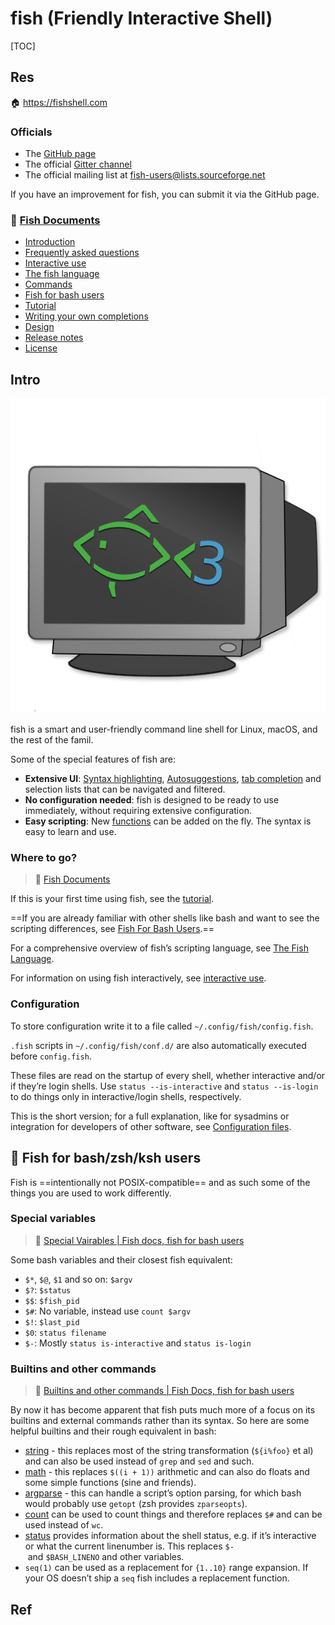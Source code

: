 # fish (Friendly Interactive Shell)

[TOC]



## Res
🏠 https://fishshell.com

### Officials
- The [GitHub page](https://github.com/fish-shell/fish-shell/)
- The official [Gitter channel](https://gitter.im/fish-shell/fish-shell)
- The official mailing list at [fish-users@lists.sourceforge.net](https://lists.sourceforge.net/lists/listinfo/fish-users)

If you have an improvement for fish, you can submit it via the GitHub page.


### 📂 [Fish Documents](https://fishshell.com/docs/current/index.html)
- [Introduction](#)
- [Frequently asked questions](faq.html)
- [Interactive use](interactive.html)
- [The fish language](language.html)
- [Commands](commands.html)
- [Fish for bash users](fish_for_bash_users.html)
- [Tutorial](tutorial.html)
- [Writing your own completions](completions.html)
- [Design](design.html)
- [Release notes](relnotes.html)
- [License](license.html)



## Intro
![|300](../../../../../../Assets/Pics/Terminal_Logo2_CRT_Flat.png)

fish is a smart and user-friendly command line shell for Linux, macOS, and the rest of the famil.

Some of the special features of fish are:
- **Extensive UI**: [Syntax highlighting](interactive.html#color), [Autosuggestions](interactive.html#autosuggestions), [tab completion](interactive.html#tab-completion) and selection lists that can be navigated and filtered.
- **No configuration needed**: fish is designed to be ready to use immediately, without requiring extensive configuration.
- **Easy scripting**: New [functions](language.html#syntax-function) can be added on the fly. The syntax is easy to learn and use.


### Where to go?
> 📂 [Fish Documents](https://fishshell.com/docs/current/index.html)

If this is your first time using fish, see the [tutorial](https://fishshell.com/docs/current/tutorial.html#tutorial).

==If you are already familiar with other shells like bash and want to see the scripting differences, see [Fish For Bash Users](https://fishshell.com/docs/current/fish_for_bash_users.html).==

For a comprehensive overview of fish’s scripting language, see [The Fish Language](https://fishshell.com/docs/current/language.html).

For information on using fish interactively, see [interactive use](https://fishshell.com/docs/current/interactive.html#interactive).


### Configuration
To store configuration write it to a file called `~/.config/fish/config.fish`.

`.fish` scripts in `~/.config/fish/conf.d/` are also automatically executed before `config.fish`.

These files are read on the startup of every shell, whether interactive and/or if they’re login shells. Use `status --is-interactive` and `status --is-login` to do things only in interactive/login shells, respectively.

This is the short version; for a full explanation, like for sysadmins or integration for developers of other software, see [Configuration files](language.html#configuration).



## 🎣 Fish for bash/zsh/ksh users
Fish is ==intentionally not POSIX-compatible== and as such some of the things you are used to work differently.


### Special variables
> 🔗 [Special Vairables | Fish docs, fish for bash users](https://fishshell.com/docs/current/fish_for_bash_users.html#special-variables "Permalink to this heading")

Some bash variables and their closest fish equivalent:
- `$*`, `$@`, `$1` and so on: `$argv`
- `$?`: `$status`
- `$$`: `$fish_pid`
- `$#`: No variable, instead use `count $argv`
- `$!`: `$last_pid`
- `$0`: `status filename`
- `$-`: Mostly `status is-interactive` and `status is-login`


### Builtins and other commands
> 🔗 [Builtins and other commands | Fish Docs, fish for bash users](https://fishshell.com/docs/current/fish_for_bash_users.html#builtins-and-other-commands "Permalink to this heading")

By now it has become apparent that fish puts much more of a focus on its builtins and external commands rather than its syntax. So here are some helpful builtins and their rough equivalent in bash:

- [string](https://fishshell.com/docs/current/cmds/string.html) - this replaces most of the string transformation (`${i%foo}` et al) and can also be used instead of `grep` and `sed` and such.
- [math](https://fishshell.com/docs/current/cmds/math.html) - this replaces `$((i + 1))` arithmetic and can also do floats and some simple functions (sine and friends).
- [argparse](https://fishshell.com/docs/current/cmds/argparse.html) - this can handle a script’s option parsing, for which bash would probably use `getopt` (zsh provides `zparseopts`).
- [count](https://fishshell.com/docs/current/cmds/count.html) can be used to count things and therefore replaces `$#` and can be used instead of `wc`.
- [status](https://fishshell.com/docs/current/cmds/status.html) provides information about the shell status, e.g. if it’s interactive or what the current linenumber is. This replaces `$-` and `$BASH_LINENO` and other variables.
- `seq(1)` can be used as a replacement for `{1..10}` range expansion. If your OS doesn’t ship a `seq` fish includes a replacement function.



## Ref
